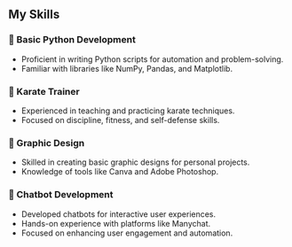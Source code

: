 
## My Skills

### 🐍 Basic Python Development
- Proficient in writing Python scripts for automation and problem-solving.
- Familiar with libraries like NumPy, Pandas, and Matplotlib.

### 🥋 Karate Trainer
- Experienced in teaching and practicing karate techniques.
- Focused on discipline, fitness, and self-defense skills.

### 🎨 Graphic Design
- Skilled in creating basic graphic designs for personal projects.
- Knowledge of tools like Canva and Adobe Photoshop.

### 🤖 Chatbot Development
- Developed chatbots for interactive user experiences.
- Hands-on experience with platforms like Manychat.
- Focused on enhancing user engagement and automation.